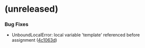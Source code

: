 <a name=""></a>
# (unreleased)


### Bug Fixes

* UnboundLocalError: local variable 'template' referenced before assignment ([4c1063d](https://github.com/metwork-framework/envtpl/commit/4c1063d))



